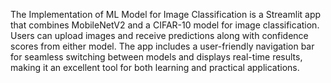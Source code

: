  
The Implementation of ML Model for Image Classification is a Streamlit app that combines MobileNetV2 and a CIFAR-10 model for image classification. Users can upload images and receive predictions along with confidence scores from either model. The app includes a user-friendly navigation bar for seamless switching between models and displays real-time results, making it an excellent tool for both learning and practical applications.
